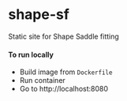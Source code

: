 # shape-sf
Static site for Shape Saddle fitting

#### To run locally

- Build image from `Dockerfile`
- Run container
- Go to http://localhost:8080
